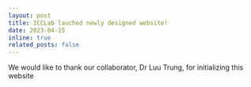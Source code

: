 ```yaml
---
layout: post
title: ICCLab lauched newly designed website!
date: 2023-04-15
inline: true
related_posts: false
---
```



We would like to thank our collaborator, Dr Luu Trung, for initializing this website
